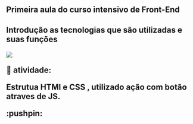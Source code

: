 <h2>Primeira aula do curso intensivo de Front-End<h2>
<p>Introdução as tecnologias que são utilizadas e suas funções</p>
<img src="https://s3.us-east-2.amazonaws.com/awari-app-static/card-programacao-front-end.png">

:bookmark_tabs: atividade:

<p>Estrutua HTMl e CSS , utilizado ação com botão atraves de JS.</p>
:pushpin:
